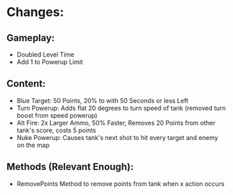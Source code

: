 # Changes:
## Gameplay:
- Doubled Level Time
- Add 1 to Powerup Limit
## Content:
- Blue Target: 50 Points, 20% to with 50 Seconds or less Left
- Turn Powerup: Adds flat 20 degrees to turn speed of tank (removed turn boost from speed powerup)
- Alt Fire: 2x Larger Ammo, 50% Faster, Removes 20 Points from other tank's score, costs 5 points
- Nuke Powerup: Causes tank's next shot to hit every target and enemy on the map
## Methods (Relevant Enough):
- RemovePoints Method to remove points from tank when x action occurs

